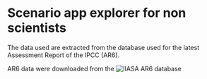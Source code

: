 # Scenario app explorer for non scientists

The data used are extracted from the database used for the latest Assessment Report of the IPCC (AR6).

AR6 data were downloaded from the 
![IIASA AR6 database](https://data.ene.iiasa.ac.at/ar6/#/workspaces)
